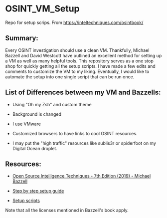 # OSINT_VM_Setup
Repo for setup scrips. From https://inteltechniques.com/osintbook/

## Summary:
Every OSINT investigation should use a clean VM. Thankfully, Michael Bazzell and David Westcott have outlined an excellent method for setting up a VM as well as many helpful tools. This repository serves as a one stop shop for quickly getting all the setup scripts. I have made a few edits and comments to customize the VM to my liking. Eventually, I would like to automate the setup into one single script that can be run once.

## List of Differences between my VM and Bazzells:

- Using "Oh my Zsh" and custom theme

- Background is changed

- I use VMware

- Customized browsers to have links to cool OSINT resources.

- I may put the "high traffic" resources like sublis3r or spiderfoot on my Digital Ocean droplet. 

## Resources:
- [Open Source Intelligence Techniques - 7th Edition (2019) - Michael Bazzell](https://inteltechniques.com/book1.html)

- [Step by step setup guide](https://inteltechniques.com/osintbook/linux.txt)

- [Setup scripts](https://inteltechniques.com/osintbook/vm-files.zip)


Note that all the licenses mentioned in Bazzell's book apply. 
